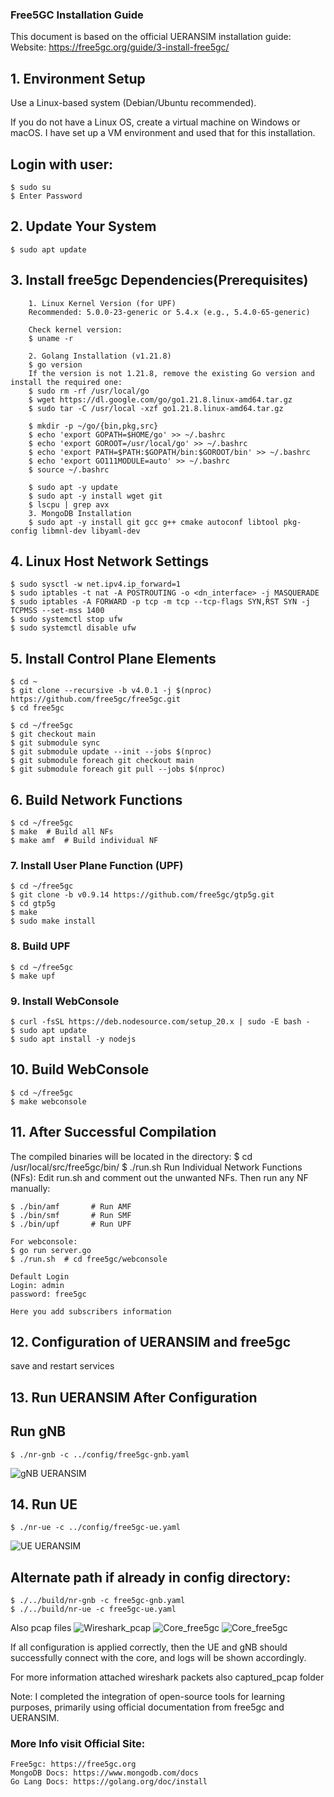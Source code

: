 ### Free5GC Installation Guide

This document is based on the official UERANSIM installation guide:
    Website: https://free5gc.org/guide/3-install-free5gc/

## 1. Environment Setup

Use a Linux-based system (Debian/Ubuntu recommended).

If you do not have a Linux OS, create a virtual machine on Windows or macOS.
I have set up a VM environment and used that for this installation.

## Login with user:
    $ sudo su
    $ Enter Password

## 2. Update Your System
    $ sudo apt update

## 3. Install free5gc Dependencies(Prerequisites)
        1. Linux Kernel Version (for UPF)
        Recommended: 5.0.0-23-generic or 5.4.x (e.g., 5.4.0-65-generic)

        Check kernel version:
        $ uname -r

        2. Golang Installation (v1.21.8)
        $ go version
        If the version is not 1.21.8, remove the existing Go version and install the required one:
        $ sudo rm -rf /usr/local/go
        $ wget https://dl.google.com/go/go1.21.8.linux-amd64.tar.gz
        $ sudo tar -C /usr/local -xzf go1.21.8.linux-amd64.tar.gz

        $ mkdir -p ~/go/{bin,pkg,src}
        $ echo 'export GOPATH=$HOME/go' >> ~/.bashrc
        $ echo 'export GOROOT=/usr/local/go' >> ~/.bashrc
        $ echo 'export PATH=$PATH:$GOPATH/bin:$GOROOT/bin' >> ~/.bashrc
        $ echo 'export GO111MODULE=auto' >> ~/.bashrc
        $ source ~/.bashrc

        $ sudo apt -y update
        $ sudo apt -y install wget git
        $ lscpu | grep avx
        3. MongoDB Installation 
        $ sudo apt -y install git gcc g++ cmake autoconf libtool pkg-config libmnl-dev libyaml-dev

## 4. Linux Host Network Settings

    $ sudo sysctl -w net.ipv4.ip_forward=1
    $ sudo iptables -t nat -A POSTROUTING -o <dn_interface> -j MASQUERADE
    $ sudo iptables -A FORWARD -p tcp -m tcp --tcp-flags SYN,RST SYN -j TCPMSS --set-mss 1400
    $ sudo systemctl stop ufw
    $ sudo systemctl disable ufw


## 5.  Install Control Plane Elements
    $ cd ~
    $ git clone --recursive -b v4.0.1 -j $(nproc) https://github.com/free5gc/free5gc.git
    $ cd free5gc

    $ cd ~/free5gc
    $ git checkout main
    $ git submodule sync
    $ git submodule update --init --jobs $(nproc)
    $ git submodule foreach git checkout main
    $ git submodule foreach git pull --jobs $(nproc)

## 6. Build Network Functions
    $ cd ~/free5gc
    $ make  # Build all NFs
    $ make amf  # Build individual NF

### 7. Install User Plane Function (UPF)
    $ cd ~/free5gc
    $ git clone -b v0.9.14 https://github.com/free5gc/gtp5g.git
    $ cd gtp5g
    $ make
    $ sudo make install


### 8. Build UPF
    $ cd ~/free5gc
    $ make upf

### 9. Install WebConsole
    $ curl -fsSL https://deb.nodesource.com/setup_20.x | sudo -E bash -
    $ sudo apt update
    $ sudo apt install -y nodejs

## 10. Build WebConsole
    $ cd ~/free5gc
    $ make webconsole


## 11. After Successful Compilation
The compiled binaries will be located in the  directory:
    $ cd /usr/local/src/free5gc/bin/
    $ ./run.sh
    Run Individual Network Functions (NFs):
    Edit run.sh and comment out the unwanted NFs.
    Then run any NF manually:

    $ ./bin/amf       # Run AMF
    $ ./bin/smf       # Run SMF
    $ ./bin/upf       # Run UPF

    For webconsole:
    $ go run server.go 
    $ ./run.sh  # cd free5gc/webconsole

    Default Login
    Login: admin
    password: free5gc

    Here you add subscribers information


## 12. Configuration of UERANSIM and free5gc
save and restart services

## 13. Run UERANSIM After Configuration
## Run gNB
    $ ./nr-gnb -c ../config/free5gc-gnb.yaml

![gNB UERANSIM](../../Pictures/free5gc_gnb.png)


## 14. Run UE
    $ ./nr-ue -c ../config/free5gc-ue.yaml

![UE UERANSIM](../../Pictures/free5gc_ue.png)



## Alternate path if already in config directory:

    $ ./../build/nr-gnb -c free5gc-gnb.yaml
    $ ./../build/nr-ue -c free5gc-ue.yaml


Also pcap files
![Wireshark_pcap](../../Pictures/free5gc_wireshark.png)
![Core_free5gc](../../Pictures/core_ue1.png)
![Core_free5gc](../../Pictures/core_ue2.png)


If all configuration is applied correctly, then the UE and gNB should successfully connect with the core, and logs will be shown accordingly.

For more information attached wireshark packets also captured_pcap folder

Note: 
    I completed the integration of open-source tools for learning purposes, primarily using official documentation from free5gc and UERANSIM.

### More Info visit Official Site: 
    Free5gc: https://free5gc.org
    MongoDB Docs: https://www.mongodb.com/docs
    Go Lang Docs: https://golang.org/doc/install
